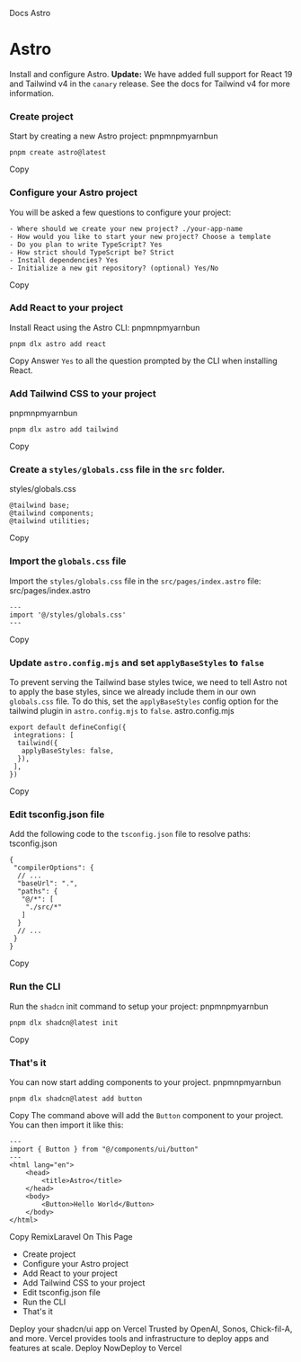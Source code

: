 Docs
Astro
# Astro
Install and configure Astro.
**Update:** We have added full support for React 19 and Tailwind v4 in the `canary` release. See the docs for Tailwind v4 for more information.
### Create project
Start by creating a new Astro project:
pnpmnpmyarnbun
```
pnpm create astro@latest

```

Copy
### Configure your Astro project
You will be asked a few questions to configure your project:
```
- Where should we create your new project? ./your-app-name
- How would you like to start your new project? Choose a template
- Do you plan to write TypeScript? Yes
- How strict should TypeScript be? Strict
- Install dependencies? Yes
- Initialize a new git repository? (optional) Yes/No
```
Copy
### Add React to your project
Install React using the Astro CLI:
pnpmnpmyarnbun
```
pnpm dlx astro add react

```

Copy
Answer `Yes` to all the question prompted by the CLI when installing React.
### Add Tailwind CSS to your project
pnpmnpmyarnbun
```
pnpm dlx astro add tailwind

```

Copy
### Create a `styles/globals.css` file in the `src` folder.
styles/globals.css
```
@tailwind base;
@tailwind components;
@tailwind utilities;
```
Copy
### Import the `globals.css` file
Import the `styles/globals.css` file in the `src/pages/index.astro` file:
src/pages/index.astro
```
---
import '@/styles/globals.css'
---
```
Copy
### Update `astro.config.mjs` and set `applyBaseStyles` to `false`
To prevent serving the Tailwind base styles twice, we need to tell Astro not to apply the base styles, since we already include them in our own `globals.css` file. To do this, set the `applyBaseStyles` config option for the tailwind plugin in `astro.config.mjs` to `false`.
astro.config.mjs
```
export default defineConfig({
 integrations: [
  tailwind({
   applyBaseStyles: false,
  }),
 ],
})
```
Copy
### Edit tsconfig.json file
Add the following code to the `tsconfig.json` file to resolve paths:
tsconfig.json
```
{
 "compilerOptions": {
  // ...
  "baseUrl": ".",
  "paths": {
   "@/*": [
    "./src/*"
   ]
  }
  // ...
 }
}
```
Copy
### Run the CLI
Run the `shadcn` init command to setup your project:
pnpmnpmyarnbun
```
pnpm dlx shadcn@latest init

```

Copy
### That's it
You can now start adding components to your project.
pnpmnpmyarnbun
```
pnpm dlx shadcn@latest add button

```

Copy
The command above will add the `Button` component to your project. You can then import it like this:
```
---
import { Button } from "@/components/ui/button"
---
<html lang="en">
	<head>
		<title>Astro</title>
	</head>
	<body>
		<Button>Hello World</Button>
	</body>
</html>
```
Copy
RemixLaravel
On This Page
  * Create project
  * Configure your Astro project
  * Add React to your project
  * Add Tailwind CSS to your project
  * Edit tsconfig.json file
  * Run the CLI
  * That's it


Deploy your shadcn/ui app on Vercel
Trusted by OpenAI, Sonos, Chick-fil-A, and more.
Vercel provides tools and infrastructure to deploy apps and features at scale.
Deploy NowDeploy to Vercel
